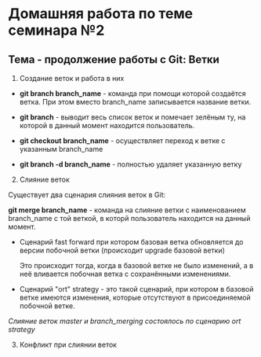 # Домашняя работа по теме семинара №2

## Тема - продолжение работы с Git: Ветки

1. Создание веток и работа в них

* **git branch branch_name** -  команда при помощи которой создаётся ветка. При этом вместо branch_name записывается название ветки.

* **git branch** - выводит весь список веток и помечает зелёным ту, на которой в данный момент находится пользователь.

* **git checkout branch_name** - осуществляет переход к ветке с указанным branch_name

* **git branch -d branch_name** - полностью удаляет указанную ветку


2. Слияние веток

Существует два сценария слияния веток в Git:

**git merge branch_name** - команда на слияние ветки с наименованием branch_name с той веткой, в которй пользователь находится на данный момент.

 * Сценарий fast forward при котором базовая ветка обновляется до версии побочной ветки (происходит upgrade базовой ветки)

    Это происходит тогда, когда в базовой ветке не было изменений, а в неё вливается побочная ветка с сохранёнными изменениями.

* Сценарий "ort" strategy - это такой сценарий, при котором в базовой ветке имеются изменения, которые отсутствуют в присоединяемой побочной ветке.

*Слияние веток master и branch_merging состоялось по сценарию ort strategy* 



3. Конфликт при слиянии веток
